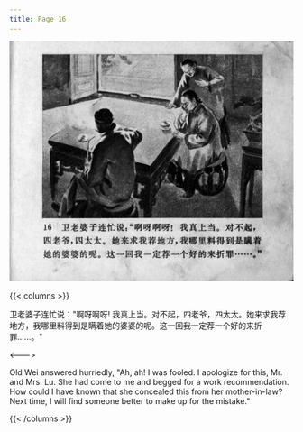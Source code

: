 ```yaml
---
title: Page 16
---
```


![zhufu panel](./../../images/zhufu/seifert0772_zf_0021_016.jpg)

{{< columns >}}

卫老婆子连忙说："啊呀啊呀! 我真上当。对不起，四老爷，四太太。她来求我荐地方，我哪里料得到是瞒着她的婆婆的呢。这一回我一定荐一个好的来折罪......。"

<--->

Old Wei answered hurriedly, "Ah, ah! I was fooled. I apologize for this, Mr. and Mrs. Lu. She had come to me and begged for a work recommendation. How could I have known that she concealed this from her mother-in-law? Next time, I will find someone better to make up for the mistake."

{{< /columns >}}
